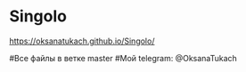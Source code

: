 # Singolo
https://oksanatukach.github.io/Singolo/

#Все файлы в ветке master
#Мой telegram: @OksanaTukach
